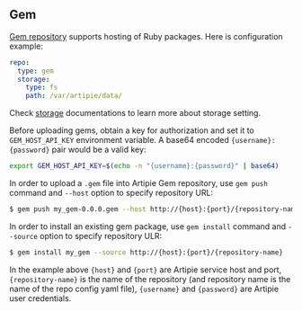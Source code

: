 ## Gem

[Gem repository](https://rubygems.org/) supports hosting of Ruby packages. Here is configuration example:
```yaml
repo:
  type: gem
  storage:
    type: fs
    path: /var/artipie/data/
```
Check [storage](./Configuration-Storage) documentations to learn more about storage setting.

Before uploading gems, obtain a key for authorization and set it to `GEM_HOST_API_KEY` environment variable. 
A base64 encoded `{username}:{password}` pair would be a valid key:
```bash
export GEM_HOST_API_KEY=$(echo -n "{username}:{password}" | base64)
```
In order to upload a `.gem` file into Artipie Gem repository, use `gem push` command and 
`--host` option to specify repository URL:
```bash
$ gem push my_gem-0.0.0.gem --host http://{host}:{port}/{repository-name}
```
In order to install an existing gem package, use `gem install` command and `--source` option to 
specify repository ULR:
```bash
$ gem install my_gem --source http://{host}:{port}/{repository-name}
```

In the example above `{host}` and `{port}` are Artipie service host and port, `{repository-name}`
is the name of the repository (and repository name is the name of the repo config yaml file),
`{username}` and `{password}` are Artipie user credentials.